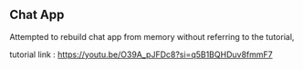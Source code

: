 ## Chat App

Attempted to rebuild chat app from memory without referring to the tutorial,

tutorial link : https://youtu.be/O39A_pJFDc8?si=q5B1BQHDuv8fmmF7